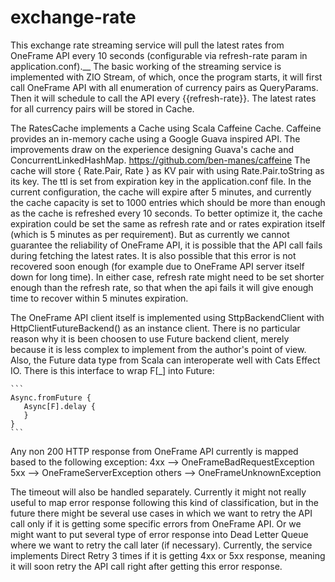 # exchange-rate
This exchange rate streaming service will pull the latest rates from OneFrame API every 10 seconds (configurable via refresh-rate param in application.conf).__
The basic working of the streaming service is implemented with ZIO Stream, of which, once the program starts, it will first call OneFrame API with all enumeration of currency pairs as QueryParams.
Then it will schedule to call the API every {{refresh-rate}}. The latest rates for all currency pairs will be stored in Cache.

The RatesCache implements a Cache using Scala Caffeine Cache. Caffeine provides an in-memory cache using a Google Guava inspired API. The improvements draw on the experience designing Guava's cache and ConcurrentLinkedHashMap.
https://github.com/ben-manes/caffeine
The cache will store { Rate.Pair, Rate } as KV pair with using Rate.Pair.toString as its key. The ttl is set from expiration key in the application.conf file. In the current configuration, the cache will expire after 5 minutes, and currently the cache capacity is set to 1000 entries which should be more than enough as the cache is refreshed every 10 seconds. To better optimize it, the cache expiration could be set the same as refresh rate and or rates expiration itself (which is 5 minutes as per requirement). But as currently we cannot guarantee the reliability of OneFrame API, it is possible that the API call fails during fetching the latest rates. It is also possible that this error is not recovered soon enough (for example due to OneFrame API server itself down for long time). In either case, refresh rate might need to be set shorter enough than the refresh rate, so that when the api fails it will give enough time to recover within 5 minutes expiration.

The OneFrame API client itself is implemented using SttpBackendClient with HttpClientFutureBackend() as an instance client. There is no particular reason why it is been choosen to use Future backend client, merely because it is less complex to implement from the author's point of view. Also, the Future data type from Scala can interoperate well with Cats Effect IO. 
There is this interface to wrap F[_] into Future:
````
```
Async.fromFuture {
   Async[F].delay {
   }
}
```
````
Any non 200 HTTP response from OneFrame API currently is mapped based to the following exception:
4xx --> OneFrameBadRequestException
5xx --> OneFrameServerException
others --> OneFrameUnknownException

The timeout will also be handled separately.
Currently it might not really useful to map error response following this kind of classification, but in the future there might be several use cases in which we want to retry the API call only if it is getting some specific errors from OneFrame API. Or we might want to put several type of error response into Dead Letter Queue where we want to retry the call later (if necessary).
Currently, the service implements Direct Retry 3 times if it is getting 4xx or 5xx response, meaning it will soon retry the API call right after getting this error response.






